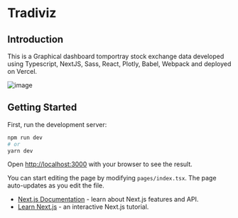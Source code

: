 # Tradiviz

## Introduction

This is a Graphical dashboard tomportray stock exchange data developed using Typescript, NextJS, Sass, React, Plotly, Babel, Webpack and deployed on Vercel.

![image](https://user-images.githubusercontent.com/13440061/126875523-c233ef68-23db-4909-a9a9-16854af7d66c.png)

## Getting Started
First, run the development server:

```bash
npm run dev
# or
yarn dev
```

Open [http://localhost:3000](http://localhost:3000) with your browser to see the result.

You can start editing the page by modifying `pages/index.tsx`. The page auto-updates as you edit the file.


- [Next.js Documentation](https://nextjs.org/docs) - learn about Next.js features and API.
- [Learn Next.js](https://nextjs.org/learn) - an interactive Next.js tutorial.

